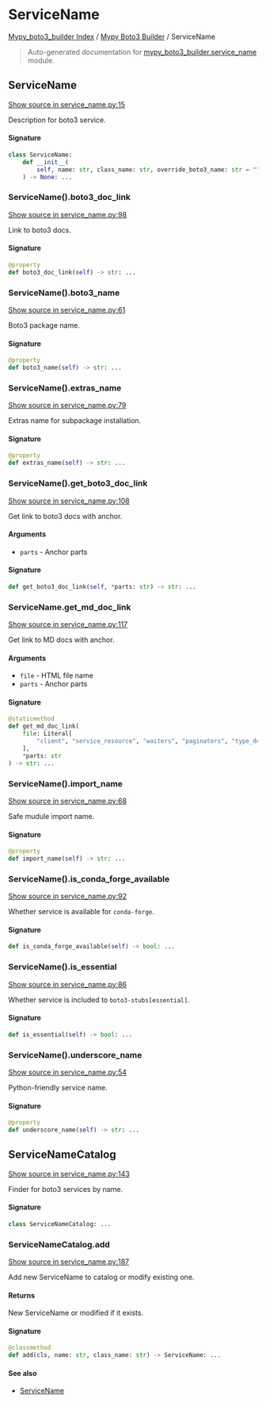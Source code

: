 # ServiceName

[Mypy_boto3_builder Index](../README.md#mypy_boto3_builder-index) /
[Mypy Boto3 Builder](./index.md#mypy-boto3-builder) /
ServiceName

> Auto-generated documentation for [mypy_boto3_builder.service_name](https://github.com/youtype/mypy_boto3_builder/blob/main/mypy_boto3_builder/service_name.py) module.

## ServiceName

[Show source in service_name.py:15](https://github.com/youtype/mypy_boto3_builder/blob/main/mypy_boto3_builder/service_name.py#L15)

Description for boto3 service.

#### Signature

```python
class ServiceName:
    def __init__(
        self, name: str, class_name: str, override_boto3_name: str = ""
    ) -> None: ...
```

### ServiceName().boto3_doc_link

[Show source in service_name.py:98](https://github.com/youtype/mypy_boto3_builder/blob/main/mypy_boto3_builder/service_name.py#L98)

Link to boto3 docs.

#### Signature

```python
@property
def boto3_doc_link(self) -> str: ...
```

### ServiceName().boto3_name

[Show source in service_name.py:61](https://github.com/youtype/mypy_boto3_builder/blob/main/mypy_boto3_builder/service_name.py#L61)

Boto3 package name.

#### Signature

```python
@property
def boto3_name(self) -> str: ...
```

### ServiceName().extras_name

[Show source in service_name.py:79](https://github.com/youtype/mypy_boto3_builder/blob/main/mypy_boto3_builder/service_name.py#L79)

Extras name for subpackage installation.

#### Signature

```python
@property
def extras_name(self) -> str: ...
```

### ServiceName().get_boto3_doc_link

[Show source in service_name.py:108](https://github.com/youtype/mypy_boto3_builder/blob/main/mypy_boto3_builder/service_name.py#L108)

Get link to boto3 docs with anchor.

#### Arguments

- `parts` - Anchor parts

#### Signature

```python
def get_boto3_doc_link(self, *parts: str) -> str: ...
```

### ServiceName.get_md_doc_link

[Show source in service_name.py:117](https://github.com/youtype/mypy_boto3_builder/blob/main/mypy_boto3_builder/service_name.py#L117)

Get link to MD docs with anchor.

#### Arguments

- `file` - HTML file name
- `parts` - Anchor parts

#### Signature

```python
@staticmethod
def get_md_doc_link(
    file: Literal[
        "client", "service_resource", "waiters", "paginators", "type_defs", "literals"
    ],
    *parts: str
) -> str: ...
```

### ServiceName().import_name

[Show source in service_name.py:68](https://github.com/youtype/mypy_boto3_builder/blob/main/mypy_boto3_builder/service_name.py#L68)

Safe mudule import name.

#### Signature

```python
@property
def import_name(self) -> str: ...
```

### ServiceName().is_conda_forge_available

[Show source in service_name.py:92](https://github.com/youtype/mypy_boto3_builder/blob/main/mypy_boto3_builder/service_name.py#L92)

Whether service is available for `conda-forge`.

#### Signature

```python
def is_conda_forge_available(self) -> bool: ...
```

### ServiceName().is_essential

[Show source in service_name.py:86](https://github.com/youtype/mypy_boto3_builder/blob/main/mypy_boto3_builder/service_name.py#L86)

Whether service is included to `boto3-stubs[essential]`.

#### Signature

```python
def is_essential(self) -> bool: ...
```

### ServiceName().underscore_name

[Show source in service_name.py:54](https://github.com/youtype/mypy_boto3_builder/blob/main/mypy_boto3_builder/service_name.py#L54)

Python-friendly service name.

#### Signature

```python
@property
def underscore_name(self) -> str: ...
```



## ServiceNameCatalog

[Show source in service_name.py:143](https://github.com/youtype/mypy_boto3_builder/blob/main/mypy_boto3_builder/service_name.py#L143)

Finder for boto3 services by name.

#### Signature

```python
class ServiceNameCatalog: ...
```

### ServiceNameCatalog.add

[Show source in service_name.py:187](https://github.com/youtype/mypy_boto3_builder/blob/main/mypy_boto3_builder/service_name.py#L187)

Add new ServiceName to catalog or modify existing one.

#### Returns

New ServiceName or modified if it exists.

#### Signature

```python
@classmethod
def add(cls, name: str, class_name: str) -> ServiceName: ...
```

#### See also

- [ServiceName](#servicename)
